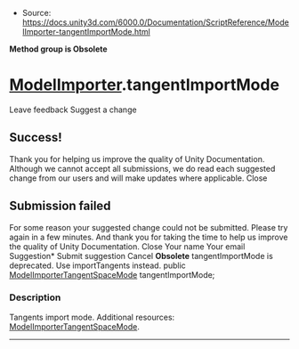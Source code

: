 * Source: https://docs.unity3d.com/6000.0/Documentation/ScriptReference/ModelImporter-tangentImportMode.html

**Method group is Obsolete**   

#  [ModelImporter](https://docs.unity3d.com/6000.0/Documentation/ScriptReference/ModelImporter.html).tangentImportMode
Leave feedback
Suggest a change
## Success!
Thank you for helping us improve the quality of Unity Documentation. Although we cannot accept all submissions, we do read each suggested change from our users and will make updates where applicable.
Close
## Submission failed
For some reason your suggested change could not be submitted. Please <a>try again</a> in a few minutes. And thank you for taking the time to help us improve the quality of Unity Documentation.
Close
Your name Your email Suggestion* Submit suggestion
Cancel
**Obsolete** tangentImportMode is deprecated. Use importTangents instead. public [ModelImporterTangentSpaceMode](https://docs.unity3d.com/6000.0/Documentation/ScriptReference/ModelImporterTangentSpaceMode.html) tangentImportMode; 
### Description
Tangents import mode.
Additional resources: [ModelImporterTangentSpaceMode](https://docs.unity3d.com/6000.0/Documentation/ScriptReference/ModelImporterTangentSpaceMode.html).
* * *
